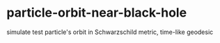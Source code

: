 # particle-orbit-near-black-hole
simulate test particle's orbit in Schwarzschild metric, time-like geodesic
